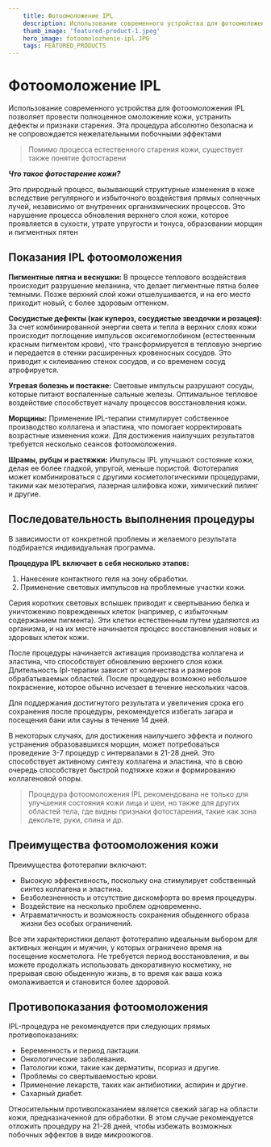 ```yaml
---
    title: Фотоомоложение IPL
    description: Использование современного устройства для фотоомоложения IPL позволяет провести полноценное омоложение кожи, устранить дефекты и признаки старения. Эта процедура абсолютно безопасна и не сопровождается нежелательными побочными эффектами
    thumb_image: 'featured-product-1.jpeg'
    hero_image: fotoomolozhenie-ipl.JPG
    tags: FEATURED_PRODUCTS
---
```

# Фотоомоложение IPL

Использование современного устройства для фотоомоложения IPL позволяет провести полноценное омоложение кожи, устранить дефекты и признаки старения. Эта процедура абсолютно безопасна и не сопровождается нежелательными побочными эффектами

> Помимо процесса естественного старения кожи, существует также понятие фотостарени

***Что такое фотостарение кожи?***

Это природный процесс, вызывающий структурные изменения в коже вследствие регулярного и избыточного воздействия прямых солнечных лучей, независимо от внутренних организмических процессов. Это нарушение процесса обновления верхнего слоя кожи, которое проявляется в сухости, утрате упругости и тонуса, образовании морщин и пигментных пятен

## Показания IPL фотоомоложения

**Пигментные пятна и веснушки:** В процессе теплового воздействия происходит разрушение меланина, что делает пигментные пятна более темными. Позже верхний слой кожи отшелушивается, и на его место приходит новый, с более здоровым оттенком.

**Сосудистые дефекты (как купероз, сосудистые звездочки и розацея):** За счет комбинированной энергии света и тепла в верхних слоях кожи происходит поглощение импульсов оксигемоглобином (естественным красным пигментом крови), что трансформируется в тепловую энергию и передается в стенки расширенных кровеносных сосудов. Это приводит к склеиванию стенок сосудов, и со временем сосуд атрофируется.

**Угревая болезнь и постакне:** Световые импульсы разрушают сосуды, которые питают воспаленные сальные железы. Оптимальное тепловое воздействие способствует началу процессов восстановления кожи.

**Морщины:** Применение IPL-терапии стимулирует собственное производство коллагена и эластина, что помогает корректировать возрастные изменения кожи. Для достижения наилучших результатов требуется несколько сеансов фотоомоложения.

**Шрамы, рубцы и растяжки:** Импульсы IPL улучшают состояние кожи, делая ее более гладкой, упругой, меньше пористой. Фототерапия может комбинироваться с другими косметологическими процедурами, такими как мезотерапия, лазерная шлифовка кожи, химический пилинг и другие.

## Последовательность выполнения процедуры

В зависимости от конкретной проблемы и желаемого результата подбирается индивидуальная программа. 

**Процедура IPL включает в себя несколько этапов:**

1. Нанесение контактного геля на зону обработки.
2. Применение световых импульсов на проблемные участки кожи.

Серия коротких световых вспышек приводит к свертыванию белка и уничтожению поврежденных клеток (например, с избыточным содержанием пигмента). Эти клетки естественным путем удаляются из организма, и на их месте начинается процесс восстановления новых и здоровых клеток кожи.

После процедуры начинается активация производства коллагена и эластина, что способствует обновлению верхнего слоя кожи. Длительность Ipl-терапии зависит от количества и размеров обрабатываемых областей. После процедуры возможно небольшое покраснение, которое обычно исчезает в течение нескольких часов.

Для поддержания достигнутого результата и увеличения срока его сохранения после процедуры, рекомендуется избегать загара и посещения бани или сауны в течение 14 дней.

В некоторых случаях, для достижения наилучшего эффекта и полного устранения образовавшихся морщин, может потребоваться проведение 3-7 процедур с интервалами в 21-28 дней. Это способствует активному синтезу коллагена и эластина, что в свою очередь способствует быстрой подтяжке кожи и формированию коллагеновой опоры.

> Процедура фотоомоложения IPL рекомендована не только для улучшения состояния кожи лица и шеи, но также для других областей тела, где видны признаки фотостарения, такие как зона декольте, руки, спина и др.

## Преимущества фотоомоложения кожи

Преимущества фототерапии включают:

- Высокую эффективность, поскольку она стимулирует собственный синтез коллагена и эластина.
- Безболезненность и отсутствие дискомфорта во время процедуры.
- Воздействие на несколько проблем одновременно.
- Атравматичность и возможность сохранения обыденного образа жизни без особых ограничений.

Все эти характеристики делают фототерапию идеальным выбором для активных женщин и мужчин, у которых ограничено время на посещение косметолога. Не требуется период восстановления, и вы можете продолжать использовать декоративную косметику, не прерывая свою обыденную жизнь, в то время как ваша кожа омолаживается и становится более здоровой.

## Противопоказания фотоомоложения

IPL-процедура не рекомендуется при следующих прямых противопоказаниях:

- Беременность и период лактации.
- Онкологические заболевания.
- Патологии кожи, такие как дерматиты, псориаз и другие.
- Проблемы со свертываемостью крови.
- Применение лекарств, таких как антибиотики, аспирин и другие.
- Сахарный диабет.

Относительным противопоказанием является свежий загар на области кожи, предназначенной для обработки. В этом случае рекомендуется отложить процедуру на 21-28 дней, чтобы избежать возможных побочных эффектов в виде микроожогов.

